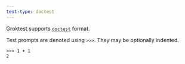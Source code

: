 ```yaml
---
test-type: doctest
---
```


Groktest supports [`doctest`](https://docs.python.org/library/doctest)
format.

Test prompts are denoted using `>>>`. They may be optionally indented.

    >>> 1 + 1
    2
